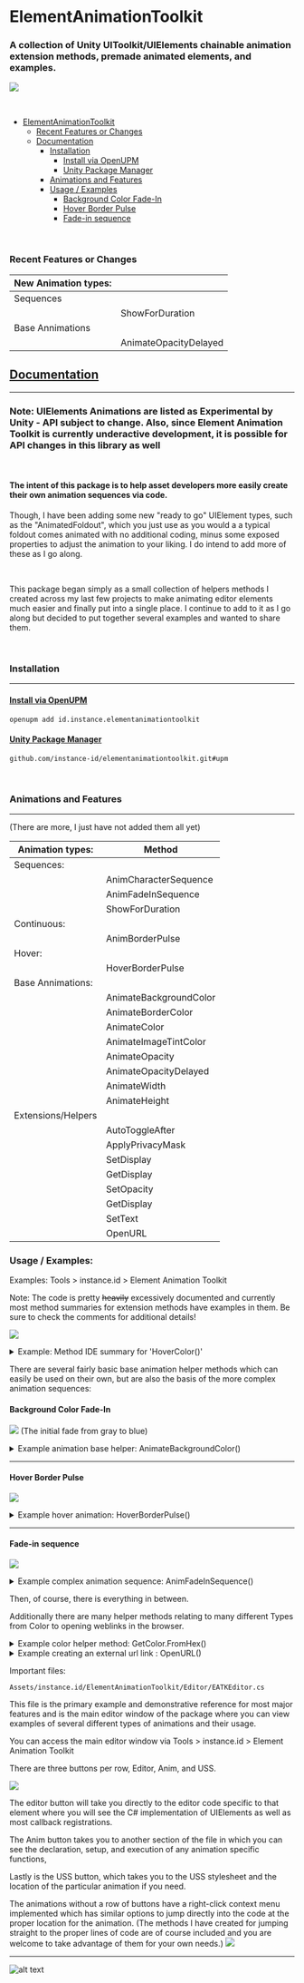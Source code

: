 
# ElementAnimationToolkit

### A collection of Unity UIToolkit/UIElements chainable animation extension methods, premade animated elements, and examples. <!-- omit in toc -->
![](media/intro_animation.gif)

<br>

- [ElementAnimationToolkit](#elementanimationtoolkit)
    - [Recent Features or Changes](#recent-features-or-changes)
  - [Documentation](#documentation)
    - [Installation](#installation)
      - [Install via OpenUPM](#install-via-openupm)
      - [Unity Package Manager](#unity-package-manager)
    - [Animations and Features](#animations-and-features)
    - [Usage / Examples](#usage--examples)
      - [Background Color Fade-In](#background-color-fade-in)
      - [Hover Border Pulse](#hover-border-pulse)
      - [Fade-in sequence](#fade-in-sequence)

<br>

### Recent Features or Changes
| New Animation types: |                       |
| -------------------- | --------------------- |
| Sequences            |                       |
|                      | ShowForDuration       |
| Base Annimations     |                       |
|                      | AnimateOpacityDelayed |

## [Documentation]("https://docs.instance.id/elementanimationtoolkit/")

---

### Note: UIElements Animations are listed as Experimental by Unity - API subject to change. Also, since Element Animation Toolkit is currently underactive development, it is possible for API changes in this library as well <!-- omit in toc -->

<br>

#### The intent of this package is to help asset developers more easily create their own animation sequences via code.<!-- omit in toc -->
Though, I have been adding some new "ready to go" UIElement types, such as the "AnimatedFoldout", which you just use as you would a a typical foldout comes animated with no additional coding, minus some exposed properties to adjust the animation to your liking. I do intend to add more of these as I go along.

<br>

This package began simply as a small collection of helpers methods I created across my last few projects to make animating editor elements much easier and finally put into a single place. I continue to add to it as I go along but decided to put together several examples and wanted to share them.

<br>

### Installation

---

#### [Install via OpenUPM](https://openupm.com/packages/id.instance.elementanimationtoolkit)
```openupm add id.instance.elementanimationtoolkit```

#### [Unity Package Manager](https://github.com/instance-id/ElementAnimationToolkit/tree/upm)
```github.com/instance-id/elementanimationtoolkit.git#upm```

<br>

### Animations and Features

---

(There are more, I just have not added them all yet) 

| Animation types:   | Method                 |
| ------------------ | ---------------------- |
| Sequences:         |                        |
|                    | AnimCharacterSequence  |
|                    | AnimFadeInSequence     |
|                    | ShowForDuration        |
| Continuous:        |                        |
|                    | AnimBorderPulse        |
| Hover:             |                        |
|                    | HoverBorderPulse       |
| Base Annimations:  |                        |
|                    | AnimateBackgroundColor |
|                    | AnimateBorderColor     |
|                    | AnimateColor           |
|                    | AnimateImageTintColor  |
|                    | AnimateOpacity         |
|                    | AnimateOpacityDelayed  |
|                    | AnimateWidth           |
|                    | AnimateHeight          |
| Extensions/Helpers |                        |
|                    | AutoToggleAfter        |
|                    | ApplyPrivacyMask       |
|                    | SetDisplay             |
|                    | GetDisplay             |
|                    | SetOpacity             |
|                    | GetDisplay             |
|                    | SetText                |
|                    | OpenURL                |

### Usage / Examples:

Examples: Tools > instance.id > Element Animation Toolkit

Note: The code is pretty ~~heavily~~ excessively documented and currently most method summaries for extension methods have examples in them. Be sure to check the comments for additional details!

![](https://i.imgur.com/hY3DGDA.png)


<details>
<summary>Example: Method IDE summary for 'HoverColor()'</summary>

```cs
/// <summary>
/// Adds forecolor hover capability that will not be lost like CSS:hover when programatically setting background color
/// </summary>
/// <example>
/// <code>
/// var originalColor = GetColor.FromHex("#BABABA");
/// var hoverColor = GetColor.FromHex("#2F569C");
///
/// label.HoverColor(originalColor, hoverColor);
/// </code>
/// </example>
```
</details>

There are several fairly basic base animation helper methods which can easily be used on their own, but are also the basis of the more complex animation sequences:

#### Background Color Fade-In
![](media/background_fade_example.gif)
(The initial fade from gray to blue)

<details>
<summary>Example animation base helper: AnimateBackgroundColor()</summary>
Usage:

```c#

Color originalColor = GetColor.FromHex("#BABABA");
Color fadeColor = GetColor.FromHex("#2F569C");
var durationOfFade = 250; // In milliseconds

VisualElement visualElement = new VisualElement();
visualElement.AnimateBackgroundColor(originalColor, fadeColor, durationOfFade);

```

</details>

---

#### Hover Border Pulse
![](media/hoverborderpulse_example.gif)
<details>
<summary>Example hover animation: HoverBorderPulse()</summary>

Usage:

```c#
VisualElement visualElement = new VisualElement();
visualElement.HoverBorderPulse(pulseStartColor: GetColor.FromHex("#7F3B3A"), pulseEndColor: GetColor.FromHex("#2F569C"), colorDuration: 500);
```

</details>

---

#### Fade-in sequence
![](media/fade_example.gif)

<details>
<summary>Example complex animation sequence: AnimFadeInSequence()</summary>

Usage:

```c#
Label label = new Label {text = "Click button to make me fade!"};

const int fadeInTime = 500;
const float displayTime = 2000f;
const int fadeOutTime = 500;
string newText = "then back to the original!";
var originalTextColor = GetColor.FromHex("#BABABA");
var animatedTextColor = GetColor.FromHex("#607FAE");

label.AnimFadeInSequence(newText, animatedTextColor, originalTextColor, fadeInTime, displayTime, fadeOutTime);
```

</details>

Then, of course, there is everything in between.

Additionally there are many helper methods relating to many different Types from Color to opening weblinks in the browser.

<details>
<summary>Example color helper method: GetColor.FromHex()</summary>

Usage:
```cs
Color color = GetColor.FromHex("#CCCCCC");
```

Implementation:

```cs
public static Color FromHex(this string color)
{
    if (!color.StartsWith("#")) Debug.LogWarning("The FromHex() function must be used on a hexadecimal string beginning with #");
    ColorUtility.TryParseHtmlString(color, out var outColor);
    return outColor;
}
```

</details>

<details>
<summary>Example creating an external url link : OpenURL() </summary>

Usage:
```cs
VisualElement visualElement = new VisualElement();
visualElement.OpenURL("https://github.com/instance-id/ElementAnimationToolkit");
```

Implementation:

```cs
public static T OpenURL<T>(this T element, string url) where T : VisualElement
{
    element.RegisterCallback<MouseUpEvent>(evt =>
    {
        if (evt.button == 0)
        {
            Application.OpenURL(url);
            evt.StopPropagation();
        }
    });

    return element;
}
```

</details>

Important files:

    Assets/instance.id/ElementAnimationToolkit/Editor/EATKEditor.cs
This file is the primary example and demonstrative reference for most major features and is the main editor window of the package
where you can view examples of several different types of animations and their usage.

You can access the main editor window via Tools > instance.id > Element Animation Toolkit

There are three buttons per row, Editor, Anim, and USS.

![](media/rowbuttons.png)

The editor button will take you directly to the editor code specific to that element where you will see the C# implementation of UIElements as well as most callback registrations.

The Anim button takes you to another section of the file in which you can see the declaration, setup, and execution of any animation specific functions,

Lastly is the USS button, which takes you to the USS stylesheet and the location of the particular animation if you need.

The animations without a row of buttons have a right-click context menu implemented which has similar options to jump directly into
the code at the proper location for the animation. (The methods I have created for jumping straight to the proper lines of code
are of course included and you are welcome to take advantage of them for your own needs.)
![](media/jumptomenu.png)


---
![alt text](https://i.imgur.com/cg5ow2M.png "instance.id")
